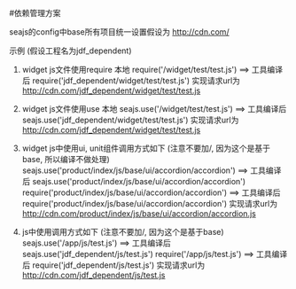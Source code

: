 #依赖管理方案

seajs的config中base所有项目统一设置假设为 http://cdn.com/

示例 (假设工程名为jdf_dependent)

1. widget js文件使用require
		本地 require('/widget/test/test.js') ==> 工具编译后 require('jdf_dependent/widget/test/test.js')
		实现请求url为 http://cdn.com/jdf_dependent/widget/test/test.js

2. widget js文件使用use
		本地 seajs.use('/widget/test/test.js') ==> 工具编译后 seajs.use('jdf_dependent/widget/test/test.js')
		实现请求url为 http://cdn.com/jdf_dependent/widget/test/test.js

3. widget js中使用ui, unit组件调用方式如下 (注意不要加/, 因为这个是基于base, 所以编译不做处理)
		seajs.use('product/index/js/base/ui/accordion/accordion') ==> 工具编译后 seajs.use('product/index/js/base/ui/accordion/accordion')
		require('product/index/js/base/ui/accordion/accordion') ==> 工具编译后 require('product/index/js/base/ui/accordion/accordion')
		实现请求url为 http://cdn.com/product/index/js/base/ui/accordion/accordion.js

4. js中使用调用方式如下 (注意不要加/, 因为这个是基于base)
		seajs.use('/app/js/test.js') ==> 工具编译后 seajs.use('jdf_dependent/js/test.js')
		require('/app/js/test.js') ==> 工具编译后 require('jdf_dependent/js/test.js')
		实现请求url为 http://cdn.com/jdf_dependent/js/test.js

